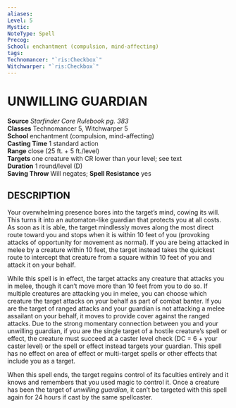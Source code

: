 ```yaml
---
aliases: 
Level: 5
Mystic: 
NoteType: Spell
Precog: 
School: enchantment (compulsion, mind-affecting) 
tags: 
Technomancer: "`ris:Checkbox`"
Witchwarper: "`ris:Checkbox`"
---
```

# UNWILLING GUARDIAN

**Source** _Starfinder Core Rulebook pg. 383_  
**Classes** Technomancer 5, Witchwarper 5  
**School** enchantment (compulsion, mind-affecting)  
**Casting Time** 1 standard action  
**Range** close (25 ft. + 5 ft./level)  
**Targets** one creature with CR lower than your level; see text  
**Duration** 1 round/level (D)  
**Saving Throw** Will negates; **Spell Resistance** yes

## DESCRIPTION

Your overwhelming presence bores into the target’s mind, cowing its will. This turns it into an automaton-like guardian that protects you at all costs. As soon as it is able, the target mindlessly moves along the most direct route toward you and stops when it is within 10 feet of you (provoking attacks of opportunity for movement as normal). If you are being attacked in melee by a creature within 10 feet, the target instead takes the quickest route to intercept that creature from a square within 10 feet of you and attack it on your behalf.

While this spell is in effect, the target attacks any creature that attacks you in melee, though it can’t move more than 10 feet from you to do so. If multiple creatures are attacking you in melee, you can choose which creature the target attacks on your behalf as part of combat banter. If you are the target of ranged attacks and your guardian is not attacking a melee assailant on your behalf, it moves to provide cover against the ranged attacks. Due to the strong momentary connection between you and your unwilling guardian, if you are the single target of a hostile creature’s spell or effect, the creature must succeed at a caster level check (DC = 6 + your caster level) or the spell or effect instead targets your guardian. This spell has no effect on area of effect or multi-target spells or other effects that include you as a target.

When this spell ends, the target regains control of its faculties entirely and it knows and remembers that you used magic to control it. Once a creature has been the target of _unwilling guardian_, it can’t be targeted with this spell again for 24 hours if cast by the same spellcaster.